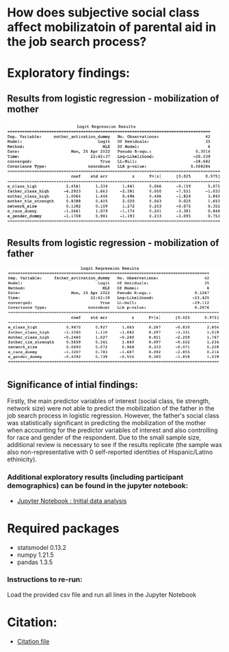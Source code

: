 # How does subjective social class affect mobilizatoin of parental aid in the job search process?

# Exploratory findings:
## Results from logistic regression - mobilization of mother
![](mother_activation_results.png "Results: mobilization of mother's network")

## Results from logistic regression - mobilization of father
![](father_activation_results.png "Results: mobilization of father's network")

## Significance of intial findings:
Firstly, the main predictor variables of interest (social class, tie strength, network size) were not able to predict the mobilization of the father in the job search process in logistic regression. However, the father's social class was statistically significant in predicting the mobilization of the mother when accounting for the predictor variables of interest and also controlling for race and gender of the respondent. Due to the small sample size, additional review is necessary to see if the results replicate (the sample was also non-representative with 0 self-reported identities of Hispanic/Latino ethinicity).

### Additional exploratory results (including participant demographics) can be found in the jupyter notebook: 
- [Jupyter Notebook : Initial data analysis](https://github.com/macs30200-s22/replication-materials-helyap/blob/main/child_network_survey_analysis.ipynb)


# Required packages
* statsmodel 0.13.2
* numpy 1.21.5
* pandas 1.3.5

### Instructions to re-run:
Load the provided csv file and run all lines in the Jupyter Notebook

# Citation:
* [Citation file](https://github.com/macs30200-s22/replication-materials-helyap/blob/main/CITATION.cff)
